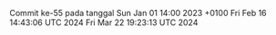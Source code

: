 Commit ke-55 pada tanggal Sun Jan 01 14:00 2023 +0100
Fri Feb 16 14:43:06 UTC 2024
Fri Mar 22 19:23:13 UTC 2024
